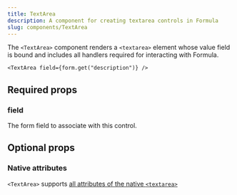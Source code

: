 ```yaml
---
title: TextArea
description: A component for creating textarea controls in Formula
slug: components/TextArea
---
```


The `<TextArea>` component renders a `<textarea>` element whose value field is bound and includes all handlers
required for interacting with Formula.

```tsx
<TextArea field={form.get("description")} />
```

## Required props 

### field 

The form field to associate with this control.

## Optional props

### Native attributes

`<TextArea>` supports [all attributes of the native `<textarea>`](https://developer.mozilla.org/en-US/docs/Web/HTML/Reference/Elements/textarea#attributes)

